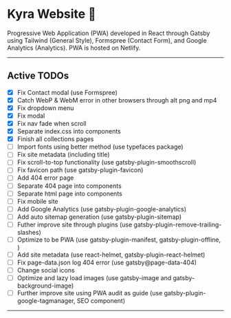 # Kyra Website :kimono:

Progressive Web Application (PWA) developed in React through Gatsby using Tailwind (General Style), Formspree (Contact Form), and Google Analytics (Analytics). PWA is hosted on Netlify.

---

## Active TODOs

- [x] Fix Contact modal (use Formspree)
- [x] Catch WebP & WebM error in other browsers through alt png and mp4
- [x] Fix dropdown menu
- [x] Fix modal
- [x] Fix nav fade when scroll
- [x] Separate index.css into components
- [x] Finish all collections pages
- [ ] Import fonts using better method (use typefaces package)
- [ ] Fix site metadata (including title)
- [ ] Fix scroll-to-top functionality (use gatsby-plugin-smoothscroll)
- [ ] Fix favicon path (use gatsby-plugin-favicon)
- [ ] Add 404 error page
- [ ] Separate 404 page into components
- [ ] Separate html page into components
- [ ] Fix mobile site
- [ ] Add Google Analytics (use gatsby-plugin-google-analytics)
- [ ] Add auto sitemap generation (use gatsby-plugin-sitemap)
- [ ] Futher improve site through plugins (use gatsby-plugin-remove-trailing-slashes)
- [ ] Optimize to be PWA (use gatsby-plugin-manifest, gatsby-plugin-offline, <noscript>)
- [ ] Add site metadata (use react-helmet, gatsby-plugin-react-helmet)
- [ ] Fix page-data.json log 404 error (use gatsby@page-data-404)
- [ ] Change social icons
- [ ] Optimize and lazy load images (use gatsby-image and gatsby-background-image)
- [ ] Further improve site using PWA audit as guide (use gatsby-plugin-google-tagmanager, SEO component)

---
